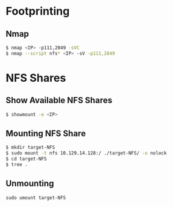 # Footprinting
## Nmap
```bash
$ nmap <IP> -p111,2049 -sVC
$ nmap --script nfs* <IP> -sV -p111,2049
```

# NFS Shares
## Show Available NFS Shares
```bash
$ showmount -e <IP> 
```

## Mounting NFS Share
```bash
$ mkdir target-NFS
$ sudo mount -t nfs 10.129.14.128:/ ./target-NFS/ -o nolock
$ cd target-NFS
$ tree .
```

## Unmounting
`sudo umount target-NFS`